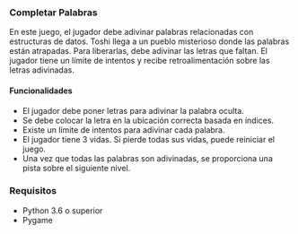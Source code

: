 ### Completar Palabras

En este juego, el jugador debe adivinar palabras relacionadas con estructuras de datos. Toshi llega a un pueblo misterioso donde las palabras están atrapadas. Para liberarlas, debe adivinar las letras que faltan. El jugador tiene un límite de intentos y recibe retroalimentación sobre las letras adivinadas.

#### Funcionalidades

- El jugador debe poner letras para adivinar la palabra oculta.
- Se debe colocar la letra en la ubicación correcta basada en índices.
- Existe un límite de intentos para adivinar cada palabra.
- El jugador tiene 3 vidas. Si pierde todas sus vidas, puede reiniciar el juego.
- Una vez que todas las palabras son adivinadas, se proporciona una pista sobre el siguiente nivel.


### Requisitos

- Python 3.6 o superior
- Pygame
